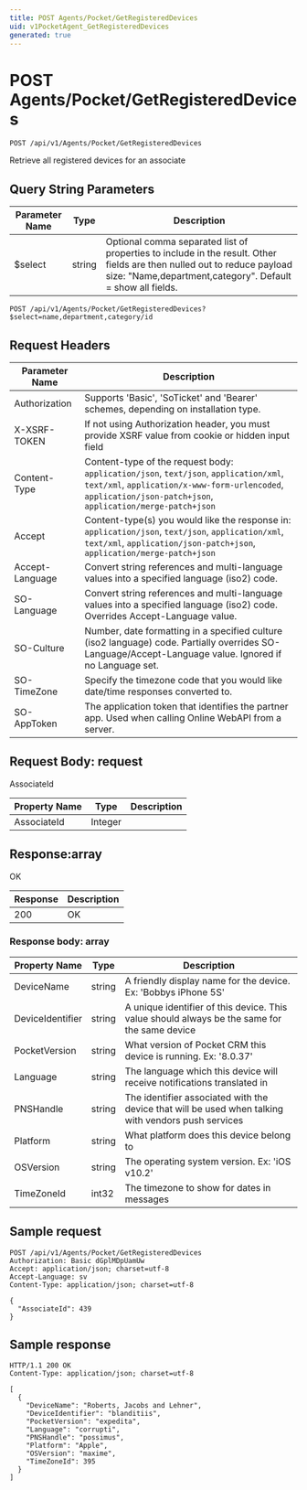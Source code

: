 ```yaml
---
title: POST Agents/Pocket/GetRegisteredDevices
uid: v1PocketAgent_GetRegisteredDevices
generated: true
---
```


# POST Agents/Pocket/GetRegisteredDevices

```http
POST /api/v1/Agents/Pocket/GetRegisteredDevices
```

Retrieve all registered devices for an associate







## Query String Parameters

| Parameter Name | Type |  Description |
|----------------|------|--------------|
| $select | string |  Optional comma separated list of properties to include in the result. Other fields are then nulled out to reduce payload size: "Name,department,category". Default = show all fields. |

```http
POST /api/v1/Agents/Pocket/GetRegisteredDevices?$select=name,department,category/id
```


## Request Headers

| Parameter Name | Description |
|----------------|-------------|
| Authorization  | Supports 'Basic', 'SoTicket' and 'Bearer' schemes, depending on installation type. |
| X-XSRF-TOKEN   | If not using Authorization header, you must provide XSRF value from cookie or hidden input field |
| Content-Type | Content-type of the request body: `application/json`, `text/json`, `application/xml`, `text/xml`, `application/x-www-form-urlencoded`, `application/json-patch+json`, `application/merge-patch+json` |
| Accept         | Content-type(s) you would like the response in: `application/json`, `text/json`, `application/xml`, `text/xml`, `application/json-patch+json`, `application/merge-patch+json` |
| Accept-Language | Convert string references and multi-language values into a specified language (iso2) code. |
| SO-Language | Convert string references and multi-language values into a specified language (iso2) code. Overrides Accept-Language value. |
| SO-Culture | Number, date formatting in a specified culture (iso2 language) code. Partially overrides SO-Language/Accept-Language value. Ignored if no Language set. |
| SO-TimeZone | Specify the timezone code that you would like date/time responses converted to. |
| SO-AppToken | The application token that identifies the partner app. Used when calling Online WebAPI from a server. |

## Request Body: request 

AssociateId 

| Property Name | Type |  Description |
|----------------|------|--------------|
| AssociateId | Integer |  |

## Response:array

OK

| Response | Description |
|----------------|-------------|
| 200 | OK |

### Response body: array

| Property Name | Type |  Description |
|----------------|------|--------------|
| DeviceName | string | A friendly display name for the device. Ex: 'Bobbys iPhone 5S' |
| DeviceIdentifier | string | A unique identifier of this device. This value should always be the same for the same device |
| PocketVersion | string | What version of Pocket CRM this device is running. Ex: '8.0.37' |
| Language | string | The language which this device will receive notifications translated in |
| PNSHandle | string | The identifier associated with the device that will be used when talking with vendors push services |
| Platform | string | What platform does this device belong to |
| OSVersion | string | The operating system version. Ex: 'iOS v10.2' |
| TimeZoneId | int32 | The timezone to show for dates in messages |

## Sample request

```http!
POST /api/v1/Agents/Pocket/GetRegisteredDevices
Authorization: Basic dGplMDpUamUw
Accept: application/json; charset=utf-8
Accept-Language: sv
Content-Type: application/json; charset=utf-8

{
  "AssociateId": 439
}
```

## Sample response

```http_
HTTP/1.1 200 OK
Content-Type: application/json; charset=utf-8

[
  {
    "DeviceName": "Roberts, Jacobs and Lehner",
    "DeviceIdentifier": "blanditiis",
    "PocketVersion": "expedita",
    "Language": "corrupti",
    "PNSHandle": "possimus",
    "Platform": "Apple",
    "OSVersion": "maxime",
    "TimeZoneId": 395
  }
]
```